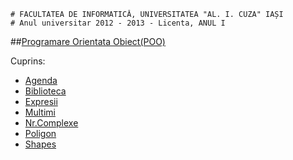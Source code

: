 ```
# FACULTATEA DE INFORMATICĂ, UNIVERSITATEA "AL. I. CUZA" IAȘI
# Anul universitar 2012 - 2013 - Licenta, ANUL I
```

##[Programare Orientata Obiect(POO)](POO)

Cuprins:

- [Agenda](POO/Agenda)
- [Biblioteca](POO/Biblioteca)
- [Expresii](POO/Expresii)
- [Multimi](POO/Multimi)
- [Nr.Complexe](POO/Nr.Complexe)
- [Poligon](POO/Poligon)
- [Shapes](POO/Shapes)
